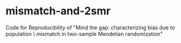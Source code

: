 # mismatch-and-2smr
Code for Reproducibility of "Mind the gap: characterizing bias due to population \\ mismatch in two-sample Mendelian randomization"

